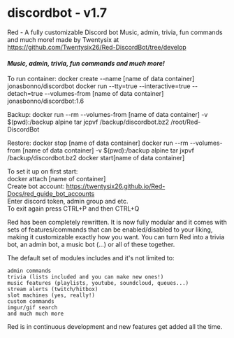 # discordbot - v1.7
Red - A fully customizable Discord bot
Music, admin, trivia, fun commands and much more!
made by Twentysix at https://github.com/Twentysix26/Red-DiscordBot/tree/develop

#### *Music, admin, trivia, fun commands and much more!*  

To run container:
docker create --name [name of data container] jonasbonno/discordbot
docker run --tty=true --interactive=true --detach=true --volumes-from [name of data container] jonasbonno/discordbot:1.6

Backup:
docker run --rm --volumes-from [name of data container] -v $(pwd):/backup alpine tar jcpvf /backup/discordbot.bz2 /root/Red-DiscordBot

Restore:
docker stop [name of data container]
docker run --rm --volumes-from [name of data container] -v $(pwd):/backup alpine tar jxpvf /backup/discordbot.bz2
docker start[name of data container]

To set it up on first start: 
</br>docker attach [name of container]
</br>Create bot account: https://twentysix26.github.io/Red-Docs/red_guide_bot_accounts
</br>Enter discord token, admin group and etc.
</br>To exit again press CTRL+P and then CTRL+Q

Red has been completely rewritten. It is now fully modular and it comes with sets of features/commands that can be enabled/disabled to your liking, making it customizable exactly how you want.
You can turn Red into a trivia bot, an admin bot, a music bot (...) or all of these together.

The default set of modules includes and it's not limited to:

    admin commands
    trivia (lists included and you can make new ones!)
    music features (playlists, youtube, soundcloud, queues...)
    stream alerts (twitch/hitbox)
    slot machines (yes, really!)
    custom commands
    imgur/gif search
    and much much more

Red is in continuous development and new features get added all the time.
